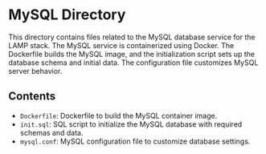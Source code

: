 # MySQL Directory

This directory contains files related to the MySQL database service for the LAMP stack.
The MySQL service is containerized using Docker. The Dockerfile builds the MySQL image, and the initialization script sets up the database schema and initial data. The configuration file customizes MySQL server behavior.

## Contents

- `Dockerfile`: Dockerfile to build the MySQL container image.
- `init.sql`: SQL script to initialize the MySQL database with required schemas and data.
- `mysql.conf`: MySQL configuration file to customize database settings.
